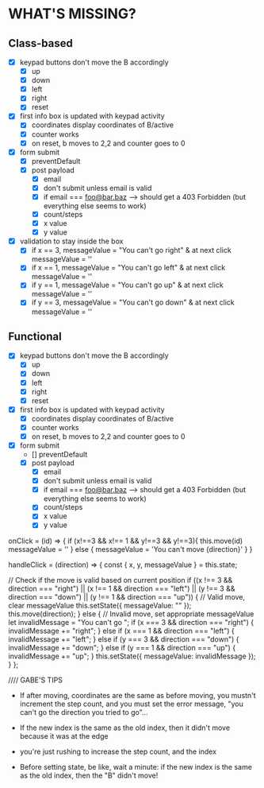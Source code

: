 # WHAT'S MISSING?

## Class-based

- [x] keypad buttons don't move the B accordingly
  - [x] up
  - [x] down
  - [x] left
  - [x] right
  - [x] reset
- [x] first info box is updated with keypad activity
  - [x] coordinates display coordinates of B/active
  - [x] counter works
  - [x] on reset, b moves to 2,2 and counter goes to 0
- [x] form submit
  - [x] preventDefault
  - [x] post payload
    - [x] email
    - [x] don't submit unless email is valid
    - [x] if email === foo@bar.baz --> should get a 403 Forbidden (but everything else seems to work)
    - [x] count/steps
    - [x] x value
    - [x] y value
- [x] validation to stay inside the box
  - [x] if x == 3, messageValue = "You can't go right" & at next click messageValue = ''
  - [x] if x == 1, messageValue = "You can't go left" & at next click messageValue = ''
  - [x] if y == 1, messageValue = "You can't go up" & at next click messageValue = ''
  - [x] if y == 3, messageValue = "You can't go down" & at next click messageValue = ''

## Functional

- [x] keypad buttons don't move the B accordingly
  - [x] up
  - [x] down
  - [x] left
  - [x] right
  - [x] reset
- [x] first info box is updated with keypad activity
  - [x] coordinates display coordinates of B/active
  - [x] counter works
  - [x] on reset, b moves to 2,2 and counter goes to 0
- [x] form submit
  - [] preventDefault
  - [x] post payload
    - [x] email
    - [x] don't submit unless email is valid
    - [x] if email === foo@bar.baz --> should get a 403 Forbidden (but everything else seems to work)
    - [x] count/steps
    - [x] x value
    - [x] y value

onClick = (id) => {
if (x!==3 && x!== 1 && y!==3 && y!==3){
this.move(id)
messageValue = ''
} else {
messageValue = 'You can't move {direction}'
}
}

handleClick = (direction) => {
const { x, y, messageValue } = this.state;

// Check if the move is valid based on current position
if ((x !== 3 && direction === "right") || (x !== 1 && direction === "left") || (y !== 3 && direction === "down") || (y !== 1 && direction === "up")) {
// Valid move, clear messageValue
this.setState({ messageValue: "" });
this.move(direction);
} else {
// Invalid move, set appropriate messageValue
let invalidMessage = "You can't go ";
if (x === 3 && direction === "right") {
invalidMessage += "right";
} else if (x === 1 && direction === "left") {
invalidMessage += "left";
} else if (y === 3 && direction === "down") {
invalidMessage += "down";
} else if (y === 1 && direction === "up") {
invalidMessage += "up";
}
this.setState({ messageValue: invalidMessage });
}
};

//// GABE'S TIPS

- If after moving, coordinates are the same as before moving, you mustn't increment the step count, and you must set the error message, "you can't go the direction you tried to go"...

- If the new index is the same as the old index, then it didn't move because it was at the edge

- you're just rushing to increase the step count, and the index

- Before setting state, be like, wait a minute: if the new index is the same as the old index, then the "B" didn't move!
